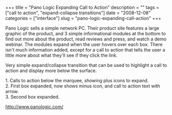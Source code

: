 +++
title = "Pano Logic Expanding Call to Action"
description = ""
tags = ["call to action", "expand-collapse transitions"]
date = "2008-12-08"
categories = ["interface"]
slug = "pano-logic-expanding-call-action"
+++


<p>Pano Logic sells a simple network PC. Their product site features a large graphic of the product, and 3 simple informational modules at the bottom to find out more about the product, read reviews and press, and watch a demo webinar. The modules expand when the user hovers over each box. There isn't much information added, except for a call to action that tells the user a little more about what they'll see if they click the link. </p>
<p>Very simple expand/collapse transition that can be used to highlight a call to action and display more below the surface.</p>
<div id="screens-full" class="clear"><div class="caption">1. Calls to action below the marquee, showing plus icons to expand.</div><div class="fullimg clear"><a href="/media/interface/panologic-expanding-box-1.png" class="group" rel="group" title="1. Calls to action below the marquee, showing plus icons to expand."><img src="/media/interface/panologic-expanding-box-1.png" alt="" class="img-responsive"></a></div></div><div id="screens-full" class="clear"><div class="caption">2. First box expanded, now shows minus icon, and call to action text with arrow.</div><div class="fullimg clear"><a href="/media/interface/panologic-expanding-box-2.png" class="group" rel="group" title="2. First box expanded, now shows minus icon, and call to action text with arrow."><img src="/media/interface/panologic-expanding-box-2.png" alt="" class="img-responsive"></a></div></div><div id="screens-full" class="clear"><div class="caption">3. Second box expanded.</div><div class="fullimg clear"><a href="/media/interface/panologic-expanding-box-3.png" class="group" rel="group" title="3. Second box expanded."><img src="/media/interface/panologic-expanding-box-3.png" alt="" class="img-responsive"></a></div></div>        
<p><a href="http://www.panologic.com/">http://www.panologic.com/</a></p>

